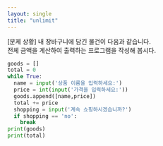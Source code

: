 ```yaml
---
layout: single
title: "unlimit"
---
```

[문제 상황]
내 장바구니에 담긴 물건이 다음과 같습니다.  
전체 금액을 계산하여 출력하는 프로그램을 작성해 봅시다.  
~~~python
goods = []
total = 0
while True:
  name = input('상품 이름을 입력하세요:')
  price = int(input('가격을 입력하세요:'))
  goods.append([name,price])
  total += price
  shopping = input('계속 쇼핑하시겠습니까?')
  if shopping == 'no':
    break
print(goods)
print(total)
~~~
